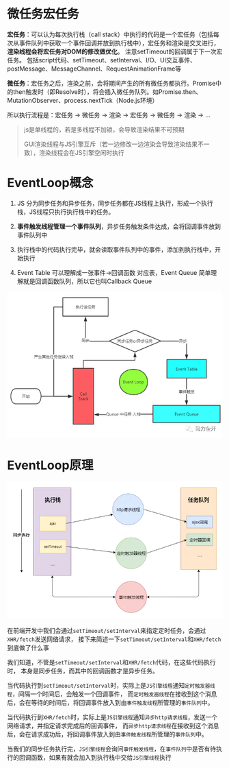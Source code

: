 # 微任务宏任务

**宏任务**：可以认为每次执行栈（call stack）中执行的代码是一个宏任务（包括每次从事件队列中获取一个事件回调并放到执行栈中），宏任务和渲染是交叉进行，**渲染线程会将宏任务对DOM的修改做优化**。
注意setTimeout的回调属于下一次宏任务。  包括script代码、setTimeout、setInterval、I/O、UI交互事件、postMessage、MessageChannel、RequestAnimationFrame等

**微任务**：宏任务之后，渲染之前，会将期间产生的所有微任务都执行。Promise中的then触发时（即Resolve时），将会插入微任务队列。如Promise.then、MutationObserver、process.nextTick（Node.js环境）

所以执行流程是：宏任务 -> 微任务 -> 渲染 -> 宏任务 -> 微任务 -> 渲染 -> ...

> js是单线程的，若是多线程不加锁，会导致渲染结果不可预期
>
> GUI渲染线程与JS引擎互斥（若一边修改一边渲染会导致渲染结果不一致），渲染线程会在JS引擎空闲时执行



# EventLoop概念

1. JS 分为同步任务和异步任务，同步任务都在JS线程上执行，形成一个执行栈，JS线程只执行执行栈中的任务。

2. **事件触发线程管理一个事件队列**，异步任务触发条件达成，会将回调事件放到事件队列中

3. 执行栈中的代码执行完毕，就会读取事件队列中的事件，添加到执行栈中，开始执行
4.  Event Table 可以理解成一张事件->回调函数 对应表，Event Queue 简单理解就是回调函数队列，所以它也叫Callback Queue 

![eventloop](img/eventloop2.png)





# EventLoop原理

![EventLoop](img/eventloop.jpg)

在前端开发中我们会通过`setTimeout/setInterval`来指定定时任务，会通过`XHR/fetch`发送网络请求， 接下来简述一下`setTimeout/setInterval`和`XHR/fetch`到底做了什么事

我们知道，不管是`setTimeout/setInterval`和`XHR/fetch`代码，在这些代码执行时， 本身是同步任务，而其中的回调函数才是异步任务。

当代码执行到`setTimeout/setInterval`时，实际上是`JS引擎线程`通知`定时触发器线程`，间隔一个时间后，会触发一个回调事件， 而`定时触发器线程`在接收到这个消息后，会在等待的时间后，将回调事件放入到由`事件触发线程`所管理的`事件队列`中。

当代码执行到`XHR/fetch`时，实际上是`JS引擎线程`通知`异步http请求线程`，发送一个网络请求，并指定请求完成后的回调事件， 而`异步http请求线程`在接收到这个消息后，会在请求成功后，将回调事件放入到由`事件触发线程`所管理的`事件队列`中。

当我们的同步任务执行完，`JS引擎线程`会询问`事件触发线程`，在`事件队列`中是否有待执行的回调函数，如果有就会加入到执行栈中交给`JS引擎线程`执行